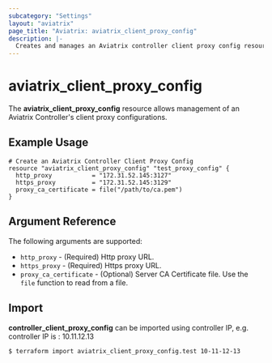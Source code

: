 ```yaml
---
subcategory: "Settings"
layout: "aviatrix"
page_title: "Aviatrix: aviatrix_client_proxy_config"
description: |-
  Creates and manages an Aviatrix controller client proxy config resource
---
```


# aviatrix_client_proxy_config

The **aviatrix_client_proxy_config** resource allows management of an Aviatrix Controller's client proxy configurations.

## Example Usage

```hcl
# Create an Aviatrix Controller Client Proxy Config
resource "aviatrix_client_proxy_config" "test_proxy_config" {
  http_proxy           = "172.31.52.145:3127"
  https_proxy          = "172.31.52.145:3129"
  proxy_ca_certificate = file("/path/to/ca.pem")
}
```

## Argument Reference

The following arguments are supported:

* `http_proxy` - (Required) Http proxy URL.
* `https_proxy` - (Required) Https proxy URL.
* `proxy_ca_certificate` - (Optional) Server CA Certificate file. Use the `file` function to read from a file.

## Import

**controller_client_proxy_config** can be imported using controller IP, e.g. controller IP is : 10.11.12.13

```
$ terraform import aviatrix_client_proxy_config.test 10-11-12-13
```
